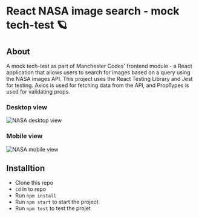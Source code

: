 # React NASA image search - mock tech-test 🪐



## About

A mock tech-test as part of Manchester Codes' frontend module - a React application that allows users to search for images based on a query using the NASA images API. This project uses the React Testing Library and Jest for testing. Axios is used for fetching data from the API, and PropTypes is used for validating props. 

### Desktop view
![NASA desktop view](https://user-images.githubusercontent.com/93159296/161580037-7af80fd2-f0aa-4ea7-b297-9ffe18115594.png)

### Mobile view
![NASA mobile view](https://user-images.githubusercontent.com/93159296/161580129-c58d16fa-552a-48fa-9c3c-23611f30d7bf.png)

## Installtion

- Clone this repo
- `cd` in to repo
- Run `npm install`
- Run `npm start` to start the project
- Run `npm test` to test the projet
